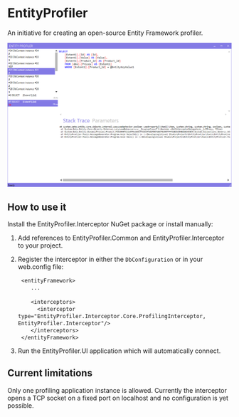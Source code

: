 # EntityProfiler

An initiative for creating an open-source Entity Framework profiler. 

![EntityProfiler](EntityProfiler.png)

## How to use it
Install the EntityProfiler.Interceptor NuGet package or install manually:

1. Add references to EntityProfiler.Common and EntityProfiler.Interceptor to your project.
2. Register the interceptor in either the `DbConfiguration` or in your web.config file:

        <entityFramework>
           ...
           
           <interceptors>
             <interceptor type="EntityProfiler.Interceptor.Core.ProfilingInterceptor, EntityProfiler.Interceptor"/>
           </interceptors>
        </entityFramework>
        
3. Run the EntityProfiler.UI application which will automatically connect.


## Current limitations
Only one profiling application instance is allowed. Currently the interceptor opens a TCP socket on a fixed port on localhost and no configuration is yet possible.
